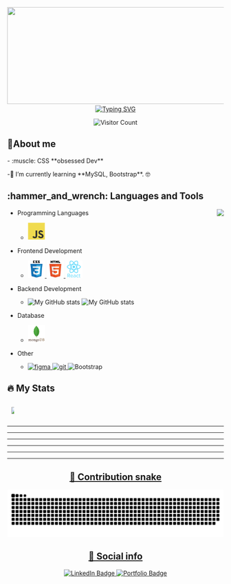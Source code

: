 <div class="header" align="center">
<img src="https://media2.giphy.com/media/yl3XErRq8qmmA/giphy.gif?cid=ecf05e47yy19o7ves3vv021r9snodaz0zah0hthu63051afe&ep=v1_gifs_related&rid=giphy.gif&ct=g" width="900" height="225" frameBorder="0" class="giphy-embed"  />
</div>

<div class="hello" align="center">
<a href="https://git.io/typing-svg"><img src="https://readme-typing-svg.herokuapp.com?font=Fira+Code&duration=6000&pause=1000&color=29FF04&center=true&width=435&lines=Hello+World%2C+i'm+David+.+.+.+%F0%9F%91%8B" alt="Typing SVG" /></a>
  
![Visitor Count](https://profile-counter.glitch.me/DavidVida1/count.svg)
 

 
<p>
</div>




<h2 align="left">💭About me </h2>
<div>
  <p>- :muscle: CSS **obsessed Dev**</p>
  <p>-🌱 I’m currently learning **MySQL, Bootstrap**. 🤓</p>
</div>






  
<h2 align="left">:hammer_and_wrench: Languages and Tools </h2>
<div align="left">
  
<img align="right" height="300" src="https://media3.giphy.com/media/FcqKy4Kj7XOK0hCW4g/giphy.gif?cid=ecf05e476igobm0m943owqtw80n9hvglm1ofw9hfm8g0iz0i&ep=v1_gifs_related&rid=giphy.gif&ct=g" class="giphy-cat"/> 
    

- Programming Languages
    - <a href="https://developer.mozilla.org/en-US/docs/Web/JavaScript" target="_blank" rel="noreferrer"> <img src="https://raw.githubusercontent.com/devicons/devicon/master/icons/javascript/javascript-original.svg" alt="javascript" width="40" height="40"/> 
  </a>

- Frontend Development
  - <a href="https://www.w3schools.com/css/" target="_blank" rel="noreferrer"> <img src="https://raw.githubusercontent.com/devicons/devicon/master/icons/css3/css3-original-wordmark.svg" alt="css3" width="40" height="40"/> </a> 
<a href="https://www.w3.org/html/" target="_blank" rel="noreferrer"> <img src="https://raw.githubusercontent.com/devicons/devicon/master/icons/html5/html5-original-wordmark.svg" alt="html5" width="40" height="40"/> </a> 
<a href="https://reactjs.org/" target="_blank" rel="noreferrer"> <img src="https://raw.githubusercontent.com/devicons/devicon/master/icons/react/react-original-wordmark.svg" alt="react" width="40" height="40"/> </a>

- Backend Development

  -  ![My GitHub stats](https://img.shields.io/badge/Express.js-000000?style=for-the-badge&logo=express&logoColor=white)
![My GitHub stats](https://img.shields.io/badge/Node.js-43853D?style=for-the-badge&logo=node-dot-js&logoColor=white)

  
- Database
  - <a href="https://www.mongodb.com/" target="_blank" rel="noreferrer"> <img src="https://raw.githubusercontent.com/devicons/devicon/master/icons/mongodb/mongodb-original-wordmark.svg" alt="mongodb" width="40" height="40"/> </a> 
  
- Other
  - <a href="https://www.figma.com/" target="_blank" rel="noreferrer"> <img src="https://www.vectorlogo.zone/logos/figma/figma-icon.svg" alt="figma" width="40" height="40"/> 
  </a> <a href="https://git-scm.com/" target="_blank" rel="noreferrer"> 
  <img src="https://www.vectorlogo.zone/logos/git-scm/git-scm-icon.svg" alt="git" width="40" height="40"/>  </a>
    <img src="https://getbootstrap.com/docs/5.0/assets/brand/bootstrap-logo.svg" title="JavaScript" alt="Bootstrap" width="40" height="40"/>&nbsp;



</div>





<h2>🔥 My Stats </h2>
<div style="display:flex" align="center">
<!--<a href="https://github.com/davidvida1"> <img align="left" width="40%" src="https://github-readme-stats.vercel.app/api?username=davidvida1&show_icons=true&title_color=07ff1a&icon_color=07ff1a&text_color=D3D3D3&bg_color=CC000000&include_all_commits=true&count_private=true"></img> -->
   
<a href="https://github.com/davidvida1" align="center"> <img align="right" width="40%" src="https://github-readme-streak-stats.herokuapp.com/?user=davidvida1&border=D3D3D3&sideNums=07ff1a&background=CC000000&stroke=07ff1a&currStreakNum=ffffff&ring=07ff1a&fire=D3D351&currStreakLabel=ffffff&sideLabels=D3D3D3&dates=b6d7a8"></img>
</div>

<hr>
<hr>
<hr>
<hr>
<hr>
<hr>





<h2 >🐍 Contribution snake</h2>
<div align="center">
  <img alt="GitHub Snake" src="https://raw.githubusercontent.com/davidvida1/davidvida1/output//github-contribution-grid-snake-dark.svg?palette=github-dark" />
</div>



<h2>🔗 Social info</h2>
<div id="badges"  align="center">
    <a href="https://www.linkedin.com/in/david-vidal-dev/">
    <img src="https://img.shields.io/badge/LinkedIn-blue?style=for-the-badge&logo=linkedin&logoColor=white" alt="LinkedIn Badge"/>
    </a>
    <a href="https://davidvida1.github.io/">
    <img src="https://img.shields.io/badge/Portfolio-dda703?style=for-the-badge&logo=About.me&logoColor=white" alt="Portfolio Badge"/>
    </a>
</div>
